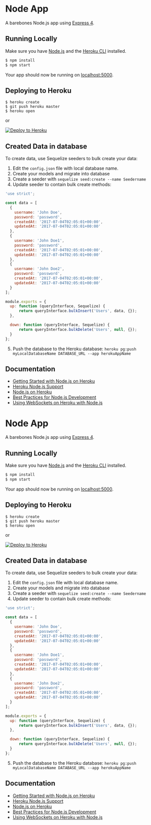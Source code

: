 # Node App

A barebones Node.js app using [Express 4](http://expressjs.com/).

## Running Locally

Make sure you have [Node.js](http://nodejs.org/) and the [Heroku CLI](https://cli.heroku.com/) installed.

```sh
$ npm install
$ npm start
```

Your app should now be running on [localhost:5000](http://localhost:5000/).

## Deploying to Heroku

```
$ heroku create
$ git push heroku master
$ heroku open
```
or

[![Deploy to Heroku](https://www.herokucdn.com/deploy/button.png)](https://heroku.com/deploy)


## Created Data in database

To create data, use Sequelize seeders to bulk create your data:

1. Edit the `config.json` file with local database name.
2. Create your models and migrate into database
3. Create a seeder with `sequelize seed:create --name Seedername`
4. Update seeder to contain bulk create methods:

```js
'use strict';

const data = [
  {
    username: 'John Doe',
    password: 'password',
    createdAt: '2017-07-04T02:05:01+00:00',
    updatedAt: '2017-07-04T02:05:01+00:00'
  },
  {
    username: 'John Doe1',
    password: 'password',
    createdAt: '2017-07-04T02:05:01+00:00',
    updatedAt: '2017-07-04T02:05:01+00:00'
  },
  {
    username: 'John Doe2',
    password: 'password',
    createdAt: '2017-07-04T02:05:01+00:00',
    updatedAt: '2017-07-04T02:05:01+00:00'
  }
];

module.exports = {
  up: function (queryInterface, Sequelize) {
      return queryInterface.bulkInsert('Users', data, {});
  },

  down: function (queryInterface, Sequelize) {
      return queryInterface.bulkDelete('Users', null, {});
  }
};

```
5. Push the database to the Heroku database: `heroku pg:push myLocalDatabaseName DATABASE_URL --app herokuAppName`

## Documentation

- [Getting Started with Node.js on Heroku](https://devcenter.heroku.com/articles/getting-started-with-nodejs)
- [Heroku Node.js Support](https://devcenter.heroku.com/articles/nodejs-support)
- [Node.js on Heroku](https://devcenter.heroku.com/categories/nodejs)
- [Best Practices for Node.js Development](https://devcenter.heroku.com/articles/node-best-practices)
- [Using WebSockets on Heroku with Node.js](https://devcenter.heroku.com/articles/node-websockets)
# Node App

A barebones Node.js app using [Express 4](http://expressjs.com/).

## Running Locally

Make sure you have [Node.js](http://nodejs.org/) and the [Heroku CLI](https://cli.heroku.com/) installed.

```sh
$ npm install
$ npm start
```

Your app should now be running on [localhost:5000](http://localhost:5000/).

## Deploying to Heroku

```
$ heroku create
$ git push heroku master
$ heroku open
```
or

[![Deploy to Heroku](https://www.herokucdn.com/deploy/button.png)](https://heroku.com/deploy)


## Created Data in database

To create data, use Sequelize seeders to bulk create your data:

1. Edit the `config.json` file with local database name.
2. Create your models and migrate into database
3. Create a seeder with `sequelize seed:create --name Seedername`
4. Update seeder to contain bulk create methods:

```js
'use strict';

const data = [
  {
    username: 'John Doe',
    password: 'password',
    createdAt: '2017-07-04T02:05:01+00:00',
    updatedAt: '2017-07-04T02:05:01+00:00'
  },
  {
    username: 'John Doe1',
    password: 'password',
    createdAt: '2017-07-04T02:05:01+00:00',
    updatedAt: '2017-07-04T02:05:01+00:00'
  },
  {
    username: 'John Doe2',
    password: 'password',
    createdAt: '2017-07-04T02:05:01+00:00',
    updatedAt: '2017-07-04T02:05:01+00:00'
  }
];

module.exports = {
  up: function (queryInterface, Sequelize) {
      return queryInterface.bulkInsert('Users', data, {});
  },

  down: function (queryInterface, Sequelize) {
      return queryInterface.bulkDelete('Users', null, {});
  }
};

```
5. Push the database to the Heroku database: `heroku pg:push myLocalDatabaseName DATABASE_URL --app herokuAppName`

## Documentation

- [Getting Started with Node.js on Heroku](https://devcenter.heroku.com/articles/getting-started-with-nodejs)
- [Heroku Node.js Support](https://devcenter.heroku.com/articles/nodejs-support)
- [Node.js on Heroku](https://devcenter.heroku.com/categories/nodejs)
- [Best Practices for Node.js Development](https://devcenter.heroku.com/articles/node-best-practices)
- [Using WebSockets on Heroku with Node.js](https://devcenter.heroku.com/articles/node-websockets)
